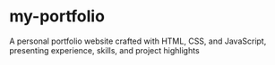 # my-portfolio
A personal portfolio website crafted with HTML, CSS, and JavaScript, presenting experience, skills, and project highlights
